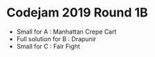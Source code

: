 # Codejam 2019 Round 1B

- Small for A : Manhattan Crepe Cart
- Full solution for B : Drapunir
- Small for C : Fair Fight